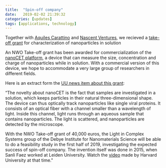 ```yaml
---
title:  "Spin-off company"
date:   2019-02-02 21:39:32
categories: [updates]
tags: [applications, technology]
---
```


Together with [Aquiles Carattino](https://www.aquicarattino.com/) and [Nascent Ventures](http://nascentventures.nl/), we recieved a [take-off grant](https://www.nwo.nl/onderzoek-en-resultaten/programmas/take-off/toekenningen/2018/2018-17466) for characterization of nanoparticles in solution

An NWO Take-off grant has been awarded for commercialization of the [nanoCET platform](https://nanoepics.github.io/research/), a device that can measure the size, concentration and charge of nanoparticles while in solution. With a commercial version of this device, we hope to accommodate a very large group of researchers in different fields.

Here is an extract form the [UU news item about this grant](https://www.uu.nl/en/news/take-off-grant-for-characterization-of-nanoparticles-in-solution):

“The novelty about nanoCET is the fact that samples are investigated in a solution, which keeps particles in their natural three-dimensional shape. The device can thus optically track nanoparticles like single viral proteins. It consists of an optical fiber with a channel smaller than a wavelength of light. Inside this channel, light runs through an aqueous sample that contains nanoparticles. The light is scattered, and nanoparticles are detected by the microscope.

With the NWO Take-off grant of 40,000 euros, the Light in Complex Systems group of the Debye Institute for Nanomaterials Science will be able to do a feasibility study in the first half of 2019, investigating the expected success of spin-off company. The invention itself was done in 2015, when Sanli Faez worked at Leiden University. Watch the [video](http://bit.ly/nanoCET) made by Harvard University at that time."


